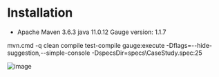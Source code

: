 # Installation
* Apache Maven 3.6.3
java 11.0.12
Gauge version: 1.1.7

mvn.cmd -q clean compile test-compile gauge:execute -Dflags=--hide-suggestion,--simple-console -DspecsDir=specs\CaseStudy.spec:25

![image](https://user-images.githubusercontent.com/11458835/131298198-cfb05f9f-e01f-4dbf-bab0-83ff7ebea90f.png)





